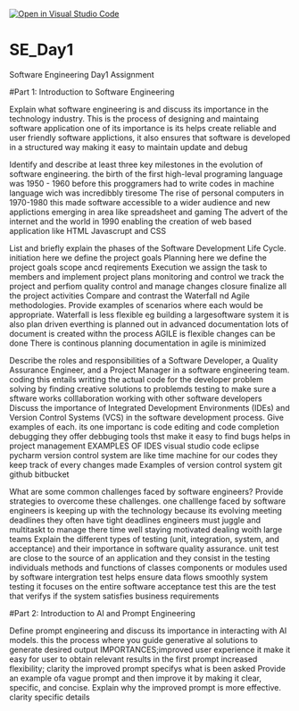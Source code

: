 [![Open in Visual Studio Code](https://classroom.github.com/assets/open-in-vscode-2e0aaae1b6195c2367325f4f02e2d04e9abb55f0b24a779b69b11b9e10269abc.svg)](https://classroom.github.com/online_ide?assignment_repo_id=18472645&assignment_repo_type=AssignmentRepo)
# SE_Day1
Software Engineering Day1 Assignment

#Part 1: Introduction to Software Engineering

Explain what software engineering is and discuss its importance in the technology industry.
This is the process of designing and maintaing software application one of its importance is its helps create reliable and user friendly software applictions, it also ensures that software  is developed in a structured way making it easy to maintain update and debug

Identify and describe at least three key milestones in the evolution of software engineering.
the birth of the first high-leval programing language  was 1950 - 1960 before this proggramers had to write codes in machine language wich was incredibbly tiresome
The rise of personal computers in   1970-1980 this made software accessible to a wider audience and new applictions emerging in area like spreadsheet and gaming
The advert of the internet and the world  in 1990 enabling the creation of web based application like HTML Javascrupt and CSS

List and briefly explain the phases of the Software Development Life Cycle.
initiation here we define the project goals
Planning here we define the project goals scope ancd reqirements
Execution we assign the task to members and implement project plans 
monitoring and control we track the project and perfiom quality control and manage changes
closure finalize all the project activities
Compare and contrast the Waterfall nd Agile methodologies. Provide examples of scenarios where each would be appropriate.
Waterfall is less flexible eg building a largesoftware system 
it is  also plan driven everthing is planned out in advanced
documentation lots of document is created withn the process
AGILE is flexible  changes can be done
There is continous planning
documentation in agile is minimized

Describe the roles and responsibilities of a Software Developer, a Quality Assurance Engineer, and a Project Manager in a software engineering team.
coding this entails writting the actual code for the developer
problem solving by finding creative solutions to problemds 
testing to make sure a sftware works
colllaboration working with other software developers
Discuss the importance of Integrated Development Environments (IDEs) and Version Control Systems (VCS) in the software development process. Give examples of each. its 
one importanc is code editing and code completion
debugging they offer debbuging tools thst make it easy to find bugs
helps in project management 
EXAMPLES  OF IDES
visual studio code 
eclipse
pycharm
version control system are like time machine for our codes they keep track of every changes made
Examples of version control system 
git 
github
bitbucket

What are some common challenges faced by software engineers? Provide strategies to overcome these challenges.
one challlenge faced by software engineers is keeping up with the technology because its evolving
meeting deadlines they often have tight deadlines engineers must juggle and multitaskt to manage there time well
staying motivated
dealing woith large teams
Explain the different types of testing (unit, integration, system, and acceptance) and their importance in software quality assurance.
unit test are close to the source of an application and they consist in the testing individuals methods  and functions of classes components or modules used by software
intergration test helps ensure data flows smoothly
system testing it focuses on the entire software
acceptance test this are the test that verifys if the system satisfies business requirements

#Part 2: Introduction to AI and Prompt Engineering


Define prompt engineering and discuss its importance in interacting with AI models.
this the process where you guide generative al solutions to generate desired output
IMPORTANCES;improved user experience it make it easy for user to obtain relevant results in the first prompt 
increased flexibility;
clarity the improved prompt specifys what is been asked
Provide an example ofa vague prompt and then improve it by making it clear, specific, and concise. Explain why the improved prompt is more effective.
clarity
specific details
